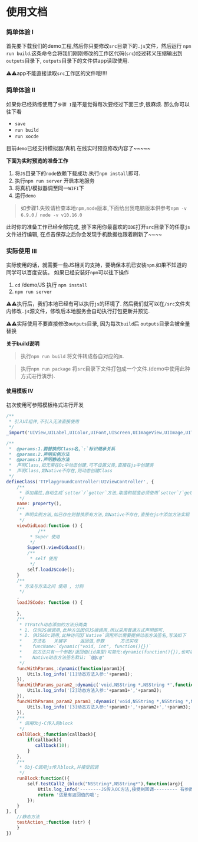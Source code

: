 # 使用文档

### 简单体验 I

首先要下载我们的demo工程,然后你只要修改`src`目录下的`.js`文件，然后运行 `npm run build`.这条命令会将我们刚刚修改的工作区代码(`src`)经过转义压缩输出到`outputs`目录下, `outputs`目录下的文件供app读取使用.

⚠️⚠️app不能直接读取`src`工作区的文件哦!!!!

### 简单体验 II
如果你已经熟练使用了`步骤 I`是不是觉得每次要经过下面三步,很麻烦. 那么你可以往下看
* `save`
* `run build`
* `run xocde`

目前`demo`已经支持模拟器/真机 在线实时预览修改内容了~~~~~

**下面为实时预览的准备工作**

1. 将`JS`目录下的`node`依赖下载成功.执行`npm install`即可.
2. 执行`npm run server` 开启本地服务
3. 将真机/模拟器调至同一`WIFI`下
4. 运行`demo`

> 如步骤1.失败请检查本地`npm,node`版本,下面给出我电脑版本供参考`npm -v  6.9.0`
/` node -v v10.16.0`


此时你的准备工作已经全部完成, 接下来用你最喜欢的`IDE`打开`src`目录下的任意`js`文件进行编辑, 在点击保存之后你会发现手机数据也跟着刷新了~~~~

### 实际使用 III

实际使用的话，就需要一些JS相关的支持，要确保本机已安装`npm`.如果不知道的同学可以百度安装。
如果已经安装好`npm`可以往下操作

1. `cd` /demo/JS  执行 `npm install`
2. `npm run server`



⚠️⚠️执行后，我们本地已经有可以执行`js`的环境了.
然后我们就可以在`/src`文件夹内修改`.js`源文件，修改后本地服务会自动执行打包更新并预览.


⚠️⚠️实际使用不要直接修改`outputs`目录, 因为每次`build`后 `outputs`目录会被全量替换

**关于build说明**
> 执行`npm run build` 将文件转成各自对应的js.

> 执行`npm run package` 将`src`目录下文件打包成一个文件.(demo中使用此种方式进行演示).

#### 使用模板 IV

初次使用可参照模板格式进行开发
```JavaScript
/**
 * 引入UI组件,不引入无法直接使用
 */ 
_import('UIView,UILabel,UIColor,UIFont,UIScreen,UIImageView,UIImage,UITapGestureRecognizer,UIButton,TTPlaygroundModel')

/**
 *  @params:1.要替换的Class名,`:`标识继承关系
 *  @params:2.声明实例方法
 *  @params:3.声明静态方法
 *  声明Class,如无需在Oc中动态创建,可不设置父类,直接在js中创建类
 *  声明Class,如Native不存在,则动态创建Class
 */
defineClass('TTPlaygroundController:UIViewController', {
    /**
	 * 添加属性,自动生成`setter`/`getter`方法,取值和赋值必须使用`setter`/`getter`方法.
	 */ 
	name: property(),
	/**
	 * 声明实例方法,如已存在则替换原有方法,如Native不存在,直接在js中添加方法实现
	 */ 
	viewDidLoad:function () {
	        /**
		 * Super 使用
		 */
		Super().viewDidLoad();
		/**
		 * self 使用
		 */ 
		self.loadJSCode();
	}
	/**
	 * 方法与方法之间 使用 , 分割
	 */
	,
	loadJSCode: function () {
  
	},
	/**
	 * TTPatch动态添加的方法分两类
	 * 1. 仅供JS端调用,此种方法因供JS端调用,所以采用普通方式声明即可.
	 * 2. 供JS&Oc调用,此种访问因`Native`调用所以需要提供动态方法签名,写法如下
	 *    方法名	关键字		返回值,参数		方法实现
	 * 	  funcName:`dynamic("void, int", function(){})`
	 * 	  如方法只有一个参数/返回值(id类型)可简化:dynamic(function(){}),也可以不写`dynamic`.
	 * 	  Native动态方法签名默认: `@@:@' 
	 */
	funcWithParams_:dynamic(function(param1){
		Utils.log_info('[1]动态方法入参:'+param1);
	}),
	funcWithParams_param2_:dynamic('void,NSString *,NSString *',function(param1,param2){
		Utils.log_info('[2]动态方法入参:'+param1+','+param2);
	}),
	funcWithParams_param2_param3_:dynamic('void,NSString *,NSString *,NSString *',function(param1,param2,param3){
		Utils.log_info('[3]动态方法入参:'+param1+','+param2+','+param3);
	}),
	/**
	 * 调用Obj-C传入的block
	 */
	callBlock_:function(callback){
		if(callback){
		   callback(10);
		}
	},
	/**
	 * Obj-C调用js传入block,并接受回调
	 */
	runBlock:function(){
		self.testCall2_(block("NSString*,NSString*"),function(arg){
			Utils.log_info('--------JS传入OC方法,接受到回调--------- 有参数,有返回值:string  '+arg);
			return '这是有返回值的哦';
		});
	}
}, {
	//静态方法
	testAction_:function (str) {
	}
})

```
